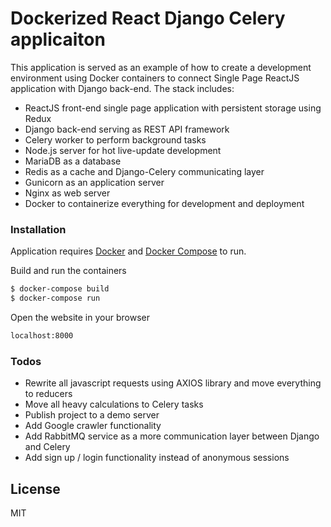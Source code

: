 # Dockerized React Django Celery applicaiton

This application is served as an example of how to create a development environment using Docker containers to connect Single Page ReactJS application with Django back-end. The stack includes:

  - ReactJS front-end single page application with persistent storage using Redux
  - Django back-end serving as REST API framework
  - Celery worker to perform background tasks
  - Node.js server for hot live-update development
  - MariaDB as a database
  - Redis as a cache and Django-Celery communicating layer
  - Gunicorn as an application server
  - Nginx as web server
  - Docker to containerize everything for development and deployment



### Installation

Application requires [Docker](https://docker.com/) and [Docker Compose](https://docs.docker.com/compose/) to run.

Build and run the containers

```sh
$ docker-compose build
$ docker-compose run
```

Open the website in your browser

```sh
localhost:8000
```

### Todos

 - Rewrite all javascript requests using AXIOS library and move everything to reducers
 - Move all heavy calculations to Celery tasks
 - Publish project to a demo server
 - Add Google crawler functionality
 - Add RabbitMQ service as a more communication layer between Django and Celery
 - Add sign up / login functionality instead of anonymous sessions

License
----

MIT
